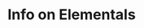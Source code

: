 ---
title: Info on Elementals
post: We have noticed a number of strange globs of elemental energy.  These energies were never sentient before except on their respective planes.  We would like to learn more about these creatures. 
reward: 10 leaves or 5 resources for a 2 page report. Double if backed by research.
---